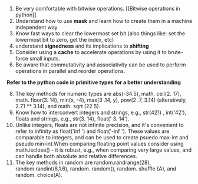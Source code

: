 
1. Be very comfortable with bitwise operations. [[Bitwise operations in python]]
2. Understand how to use **mask** and learn how to create them in a machine independent way
3. Know fast ways to clear the lowermost set bit (also things like: set the lowermost bit to zero, get the index, etc)
4. understand **signedness** and its implications to **shifting**
5. Consider using a **cache** to accelerate operations by using it to brute-force small inputs.
6. Be aware that commutativity and associativity can be used to perform operations in parallel and reorder operations.

**Refer to the python code in primitive types for a better understanding**

8. The key methods for numeric types are abs(-34.5), math. ceil(2. 17), math. floor(3. 14), min(x, -4), max(3 .14, y), pow(2 .7, 3.14) (alteratively, 2.71 ** 3.14), and math. sqrt (22 5).
9. Know how to interconvert integers and strings, e.g., str(421) , int('42'), floats and strings, e.g., str(3. 14), float(' 3. 14').
10. Unlike integers, floats are not infinite precision, and it's convenient to refer to infinity as float('inf ') and float('-inf '). These values are comparable to integers, and can be used to create psuedo max-int and pseudo min-int.When comparing floating point values consider using math.isclose() - it is robust, e.g., when comparing very large values, and can handle both absolute and relative differences.
11. The key methods in random are random.randrange(28), random.randint(8,1.6), random. random(), random. shuffle (A), and random. choice(A).